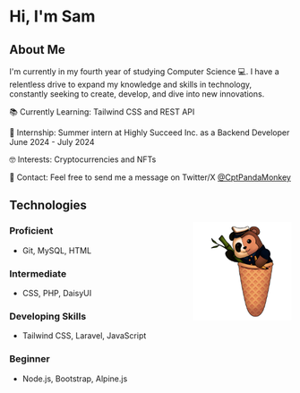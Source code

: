 # Hi, I'm Sam

## About Me

I'm currently in my fourth year of studying Computer Science 💻. I have a relentless drive to expand my knowledge and skills in technology, constantly seeking to create, develop, and dive into new innovations.

📚 Currently Learning: Tailwind CSS and REST API

🏢 Internship: Summer intern at Highly Succeed Inc. as a Backend Developer June 2024 - July 2024

🤓 Interests: Cryptocurrencies and NFTs

💬 Contact: Feel free to send me a message on Twitter/X [@CptPandaMonkey](https://x.com/CptPandaMonkey)

## Technologies

<img width="35%" align="right" alt="Github" src="/assets/Commission-3-flip.png"/>

### Proficient
+ Git, MySQL, HTML

### Intermediate
+ CSS, PHP, DaisyUI

### Developing Skills
+ Tailwind CSS, Laravel, JavaScript

### Beginner
+ Node.js, Bootstrap, Alpine.js

<!--add more info and icons soon-->
